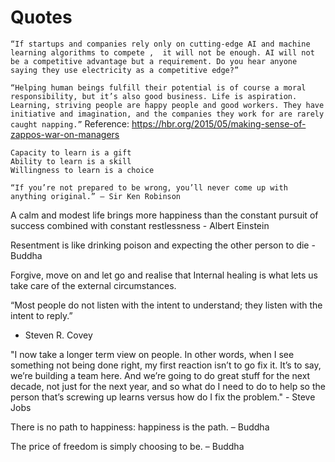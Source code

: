 # Quotes

`
“If startups and companies rely only on cutting-edge AI and machine learning algorithms to compete ,  it will not be enough. AI will not be a competitive advantage but a requirement. Do you hear anyone saying they use electricity as a competitive edge?”
`

`
“Helping human beings fulfill their potential is of course a moral responsibility, but it’s also good business. Life is aspiration. Learning, striving people are happy people and good workers. They have initiative and imagination, and the companies they work for are rarely caught napping.”
`
Reference: https://hbr.org/2015/05/making-sense-of-zappos-war-on-managers

```
Capacity to learn is a gift
Ability to learn is a skill
Willingness to learn is a choice
```

```
“If you’re not prepared to be wrong, you’ll never come up with anything original.” — Sir Ken Robinson
```

A calm and modest life brings more happiness than the constant pursuit of success combined with constant restlessness - Albert Einstein

Resentment is like drinking poison and expecting the other person to die - Buddha

Forgive, move on and let go and realise that Internal healing is what lets us take care of the external circumstances. 


“Most people do not listen with the intent to understand; they listen with the intent to reply.”
- Steven R. Covey


"I now take a longer term view on people. In other words, when I see something not being done right, my first reaction isn’t to go fix it. It’s to say, we’re building a team here. And we’re going to do great stuff for the next decade, not just for the next year, and so what do I need to do to help so the person that’s screwing up learns versus how do I fix the problem." - Steve Jobs

There is no path to happiness: happiness is the path. – Buddha


The price of freedom is simply choosing to be. – Buddha
